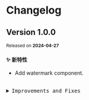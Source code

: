 # Changelog

## Version&nbsp;1.0.0

<sup>Released on **2024-04-27**</sup>

#### ✨ 新特性

- Add watermark component.

<br/>

<details>
<summary><kbd>Improvements and Fixes</kbd></summary>

#### What's improved

- Add watermark component ([486e0cc](https://github.com/eternallycyf/components/commit/486e0cc))

</details>
